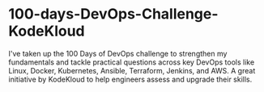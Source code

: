 # 100-days-DevOps-Challenge-KodeKloud
I've taken up the 100 Days of DevOps challenge to strengthen my fundamentals and tackle practical questions across key DevOps tools like Linux, Docker, Kubernetes, Ansible, Terraform, Jenkins, and AWS. A great initiative by KodeKloud to help engineers assess and upgrade their skills.
